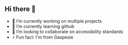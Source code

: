 ## Hi there 👋

- 🔭 I’m currently working on multiple projects
- 🌱 I’m currently learning github 
- 👯 I’m looking to collaborate on accessibility standards
- ⚡ Fun fact: I'm from Gaspesie

